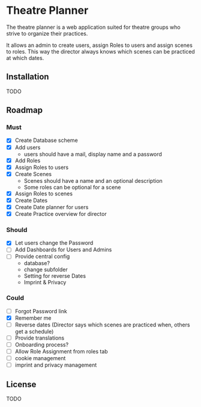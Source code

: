# Theatre Planner
The theatre planner is a web application suited for theatre groups who strive to organize their practices.

It allows an admin to create users, assign Roles to users and assign scenes to roles. This way the director always knows which scenes can be practiced at which dates.

## Installation

TODO

## Roadmap
### Must
- [x] Create Database scheme
- [x] Add users
  - users should have a mail, display name and a password
- [x] Add Roles
- [x] Assign Roles to users
- [x] Create Scenes
  - Scenes should have a name and an optional description
  - Some roles can be optional for a scene
- [x] Assign Roles to scenes
- [x] Create Dates
- [x] Create Date planner for users
- [x] Create Practice overview for director

### Should
- [x] Let users change the Password
- [ ] Add Dashboards for Users and Admins
- [ ] Provide central config
  - database?
  - change subfolder
  - Setting for reverse Dates
  - Imprint & Privacy

### Could
- [ ] Forgot Password link
- [x] Remember me
- [ ] Reverse dates (Director says which scenes are practiced when, others get a schedule)
- [ ] Provide translations
- [ ] Onboarding process?
- [ ] Allow Role Assignment from roles tab
- [ ] cookie management
- [ ] imprint and privacy management

## License

TODO